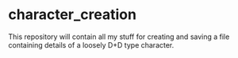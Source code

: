 character_creation
==================

This repository will contain all my stuff for creating and saving a file containing details of a loosely D+D type character.